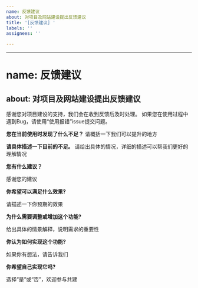 ```yaml
---
name: 反馈建议
about: 对项目及网站建设提出反馈建议
title: '[反馈建议] '
labels: ''
assignees: ''

---
```


---
# name: 反馈建议
about: 对项目及网站建设提出反馈建议
---

感谢您对项目建设的支持，我们会在收到反馈后及时处理。
如果您在使用过程中遇到Bug，请使用“使用报错”issue提交问题。


**您在当前使用时发现了什么不足？**
请概括一下我们可以提升的地方

**请具体描述一下目前的不足。**
请给出具体的情况，详细的描述可以帮我们更好的理解情况

**您有什么建议？**

感谢您的建议

**你希望可以满足什么效果?**

请描述一下你预期的效果

**为什么需要调整或增加这个功能?**

给出具体的情景解释，说明需求的重要性

**你认为如何实现这个功能?**

如果你有想法，请告诉我们

**你希望自己实现它吗?**

选择“是”或“否”，欢迎参与共建
